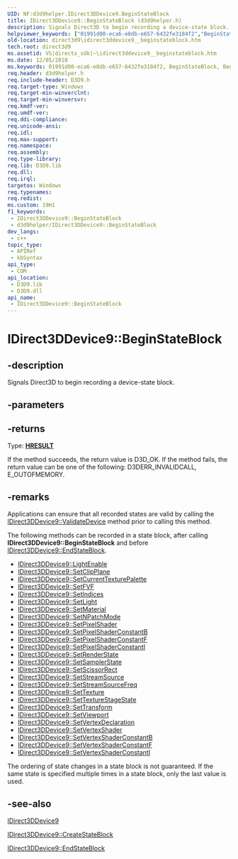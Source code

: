 ```yaml
---
UID: NF:d3d9helper.IDirect3DDevice9.BeginStateBlock
title: IDirect3DDevice9::BeginStateBlock (d3d9helper.h)
description: Signals Direct3D to begin recording a device-state block.
helpviewer_keywords: ["01991d00-eca6-e8db-e657-6432fe3184f2","BeginStateBlock","BeginStateBlock method [Direct3D 9]","BeginStateBlock method [Direct3D 9]","IDirect3DDevice9 interface","IDirect3DDevice9 interface [Direct3D 9]","BeginStateBlock method","IDirect3DDevice9.BeginStateBlock","IDirect3DDevice9::BeginStateBlock","d3d9helper/IDirect3DDevice9::BeginStateBlock","direct3d9.idirect3ddevice9__beginstateblock"]
old-location: direct3d9\idirect3ddevice9__beginstateblock.htm
tech.root: direct3d9
ms.assetid: VS|directx_sdk|~\idirect3ddevice9__beginstateblock.htm
ms.date: 12/05/2018
ms.keywords: 01991d00-eca6-e8db-e657-6432fe3184f2, BeginStateBlock, BeginStateBlock method [Direct3D 9], BeginStateBlock method [Direct3D 9],IDirect3DDevice9 interface, IDirect3DDevice9 interface [Direct3D 9],BeginStateBlock method, IDirect3DDevice9.BeginStateBlock, IDirect3DDevice9::BeginStateBlock, d3d9helper/IDirect3DDevice9::BeginStateBlock, direct3d9.idirect3ddevice9__beginstateblock
req.header: d3d9helper.h
req.include-header: D3D9.h
req.target-type: Windows
req.target-min-winverclnt: 
req.target-min-winversvr: 
req.kmdf-ver: 
req.umdf-ver: 
req.ddi-compliance: 
req.unicode-ansi: 
req.idl: 
req.max-support: 
req.namespace: 
req.assembly: 
req.type-library: 
req.lib: D3D9.lib
req.dll: 
req.irql: 
targetos: Windows
req.typenames: 
req.redist: 
ms.custom: 19H1
f1_keywords:
 - IDirect3DDevice9::BeginStateBlock
 - d3d9helper/IDirect3DDevice9::BeginStateBlock
dev_langs:
 - c++
topic_type:
 - APIRef
 - kbSyntax
api_type:
 - COM
api_location:
 - D3D9.lib
 - D3D9.dll
api_name:
 - IDirect3DDevice9::BeginStateBlock
---
```


# IDirect3DDevice9::BeginStateBlock


## -description

Signals Direct3D to begin recording a device-state block.

## -parameters

## -returns

Type: <b><a href="/windows/win32/com/structure-of-com-error-codes">HRESULT</a></b>

If the method succeeds, the return value is D3D_OK. If the method fails, the return value can be one of the following: D3DERR_INVALIDCALL, E_OUTOFMEMORY.

## -remarks

Applications can ensure that all recorded states are valid by calling the <a href="/windows/desktop/api/d3d9/nf-d3d9-idirect3ddevice9-validatedevice">IDirect3DDevice9::ValidateDevice</a> method prior to calling this method.

The following methods can be recorded in a state block, after calling <b>IDirect3DDevice9::BeginStateBlock</b> and before <a href="/windows/desktop/api/d3d9/nf-d3d9-idirect3ddevice9-endstateblock">IDirect3DDevice9::EndStateBlock</a>. 

<ul>
<li>
<a href="/windows/desktop/api/d3d9/nf-d3d9-idirect3ddevice9-lightenable">IDirect3DDevice9::LightEnable</a>
</li>
<li>
<a href="/windows/desktop/api/d3d9/nf-d3d9-idirect3ddevice9-setclipplane">IDirect3DDevice9::SetClipPlane</a>
</li>
<li>
<a href="/windows/desktop/api/d3d9/nf-d3d9-idirect3ddevice9-setcurrenttexturepalette">IDirect3DDevice9::SetCurrentTexturePalette</a>
</li>
<li>
<a href="/windows/desktop/api/d3d9/nf-d3d9-idirect3ddevice9-setfvf">IDirect3DDevice9::SetFVF</a>
</li>
<li>
<a href="/windows/desktop/api/d3d9helper/nf-d3d9helper-idirect3ddevice9-setindices">IDirect3DDevice9::SetIndices</a>
</li>
<li>
<a href="/windows/desktop/api/d3d9helper/nf-d3d9helper-idirect3ddevice9-setlight">IDirect3DDevice9::SetLight</a>
</li>
<li>
<a href="/windows/desktop/api/d3d9helper/nf-d3d9helper-idirect3ddevice9-setmaterial">IDirect3DDevice9::SetMaterial</a>
</li>
<li>
<a href="/windows/desktop/api/d3d9helper/nf-d3d9helper-idirect3ddevice9-setnpatchmode">IDirect3DDevice9::SetNPatchMode</a>
</li>
<li>
<a href="/windows/desktop/api/d3d9helper/nf-d3d9helper-idirect3ddevice9-setpixelshader">IDirect3DDevice9::SetPixelShader</a>
</li>
<li>
<a href="/windows/desktop/api/d3d9helper/nf-d3d9helper-idirect3ddevice9-setpixelshaderconstantb">IDirect3DDevice9::SetPixelShaderConstantB</a>
</li>
<li>
<a href="/windows/desktop/api/d3d9helper/nf-d3d9helper-idirect3ddevice9-setpixelshaderconstantf">IDirect3DDevice9::SetPixelShaderConstantF</a>
</li>
<li>
<a href="/windows/desktop/api/d3d9helper/nf-d3d9helper-idirect3ddevice9-setpixelshaderconstanti">IDirect3DDevice9::SetPixelShaderConstantI</a>
</li>
<li>
<a href="/windows/desktop/api/d3d9helper/nf-d3d9helper-idirect3ddevice9-setrenderstate">IDirect3DDevice9::SetRenderState</a>
</li>
<li>
<a href="/windows/desktop/api/d3d9/nf-d3d9-idirect3ddevice9-setsamplerstate">IDirect3DDevice9::SetSamplerState</a>
</li>
<li>
<a href="/windows/desktop/api/d3d9helper/nf-d3d9helper-idirect3ddevice9-setscissorrect">IDirect3DDevice9::SetScissorRect</a>
</li>
<li>
<a href="/windows/desktop/api/d3d9helper/nf-d3d9helper-idirect3ddevice9-setstreamsource">IDirect3DDevice9::SetStreamSource</a>
</li>
<li>
<a href="/windows/desktop/api/d3d9helper/nf-d3d9helper-idirect3ddevice9-setstreamsourcefreq">IDirect3DDevice9::SetStreamSourceFreq</a>
</li>
<li>
<a href="/windows/desktop/api/d3d9helper/nf-d3d9helper-idirect3ddevice9-settexture">IDirect3DDevice9::SetTexture</a>
</li>
<li>
<a href="/windows/desktop/api/d3d9helper/nf-d3d9helper-idirect3ddevice9-settexturestagestate">IDirect3DDevice9::SetTextureStageState</a>
</li>
<li>
<a href="/windows/desktop/api/d3d9helper/nf-d3d9helper-idirect3ddevice9-settransform">IDirect3DDevice9::SetTransform</a>
</li>
<li>
<a href="/windows/desktop/api/d3d9helper/nf-d3d9helper-idirect3ddevice9-setviewport">IDirect3DDevice9::SetViewport</a>
</li>
<li>
<a href="/windows/desktop/api/d3d9helper/nf-d3d9helper-idirect3ddevice9-setvertexdeclaration">IDirect3DDevice9::SetVertexDeclaration</a>
</li>
<li>
<a href="/windows/desktop/api/d3d9helper/nf-d3d9helper-idirect3ddevice9-setvertexshader">IDirect3DDevice9::SetVertexShader</a>
</li>
<li>
<a href="/windows/desktop/api/d3d9helper/nf-d3d9helper-idirect3ddevice9-setvertexshaderconstantb">IDirect3DDevice9::SetVertexShaderConstantB</a>
</li>
<li>
<a href="/windows/desktop/api/d3d9helper/nf-d3d9helper-idirect3ddevice9-setvertexshaderconstantf">IDirect3DDevice9::SetVertexShaderConstantF</a>
</li>
<li>
<a href="/windows/desktop/api/d3d9helper/nf-d3d9helper-idirect3ddevice9-setvertexshaderconstanti">IDirect3DDevice9::SetVertexShaderConstantI</a>
</li>
</ul>
The ordering of state changes in a state block is not guaranteed. If the same state is specified multiple times in a state block, only the last value is used.

## -see-also

<a href="/windows/desktop/api/d3d9helper/nn-d3d9helper-idirect3ddevice9">IDirect3DDevice9</a>



<a href="/windows/desktop/api/d3d9/nf-d3d9-idirect3ddevice9-createstateblock">IDirect3DDevice9::CreateStateBlock</a>



<a href="/windows/desktop/api/d3d9/nf-d3d9-idirect3ddevice9-endstateblock">IDirect3DDevice9::EndStateBlock</a>

